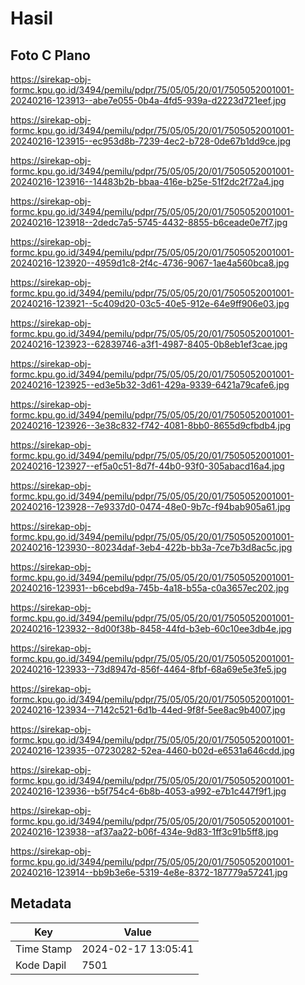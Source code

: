 # Hasil

## Foto C Plano

https://sirekap-obj-formc.kpu.go.id/3494/pemilu/pdpr/75/05/05/20/01/7505052001001-20240216-123913--abe7e055-0b4a-4fd5-939a-d2223d721eef.jpg

https://sirekap-obj-formc.kpu.go.id/3494/pemilu/pdpr/75/05/05/20/01/7505052001001-20240216-123915--ec953d8b-7239-4ec2-b728-0de67b1dd9ce.jpg

https://sirekap-obj-formc.kpu.go.id/3494/pemilu/pdpr/75/05/05/20/01/7505052001001-20240216-123916--14483b2b-bbaa-416e-b25e-51f2dc2f72a4.jpg

https://sirekap-obj-formc.kpu.go.id/3494/pemilu/pdpr/75/05/05/20/01/7505052001001-20240216-123918--2dedc7a5-5745-4432-8855-b6ceade0e7f7.jpg

https://sirekap-obj-formc.kpu.go.id/3494/pemilu/pdpr/75/05/05/20/01/7505052001001-20240216-123920--4959d1c8-2f4c-4736-9067-1ae4a560bca8.jpg

https://sirekap-obj-formc.kpu.go.id/3494/pemilu/pdpr/75/05/05/20/01/7505052001001-20240216-123921--5c409d20-03c5-40e5-912e-64e9ff906e03.jpg

https://sirekap-obj-formc.kpu.go.id/3494/pemilu/pdpr/75/05/05/20/01/7505052001001-20240216-123923--62839746-a3f1-4987-8405-0b8eb1ef3cae.jpg

https://sirekap-obj-formc.kpu.go.id/3494/pemilu/pdpr/75/05/05/20/01/7505052001001-20240216-123925--ed3e5b32-3d61-429a-9339-6421a79cafe6.jpg

https://sirekap-obj-formc.kpu.go.id/3494/pemilu/pdpr/75/05/05/20/01/7505052001001-20240216-123926--3e38c832-f742-4081-8bb0-8655d9cfbdb4.jpg

https://sirekap-obj-formc.kpu.go.id/3494/pemilu/pdpr/75/05/05/20/01/7505052001001-20240216-123927--ef5a0c51-8d7f-44b0-93f0-305abacd16a4.jpg

https://sirekap-obj-formc.kpu.go.id/3494/pemilu/pdpr/75/05/05/20/01/7505052001001-20240216-123928--7e9337d0-0474-48e0-9b7c-f94bab905a61.jpg

https://sirekap-obj-formc.kpu.go.id/3494/pemilu/pdpr/75/05/05/20/01/7505052001001-20240216-123930--80234daf-3eb4-422b-bb3a-7ce7b3d8ac5c.jpg

https://sirekap-obj-formc.kpu.go.id/3494/pemilu/pdpr/75/05/05/20/01/7505052001001-20240216-123931--b6cebd9a-745b-4a18-b55a-c0a3657ec202.jpg

https://sirekap-obj-formc.kpu.go.id/3494/pemilu/pdpr/75/05/05/20/01/7505052001001-20240216-123932--8d00f38b-8458-44fd-b3eb-60c10ee3db4e.jpg

https://sirekap-obj-formc.kpu.go.id/3494/pemilu/pdpr/75/05/05/20/01/7505052001001-20240216-123933--73d8947d-856f-4464-8fbf-68a69e5e3fe5.jpg

https://sirekap-obj-formc.kpu.go.id/3494/pemilu/pdpr/75/05/05/20/01/7505052001001-20240216-123934--7142c521-6d1b-44ed-9f8f-5ee8ac9b4007.jpg

https://sirekap-obj-formc.kpu.go.id/3494/pemilu/pdpr/75/05/05/20/01/7505052001001-20240216-123935--07230282-52ea-4460-b02d-e6531a646cdd.jpg

https://sirekap-obj-formc.kpu.go.id/3494/pemilu/pdpr/75/05/05/20/01/7505052001001-20240216-123936--b5f754c4-6b8b-4053-a992-e7b1c447f9f1.jpg

https://sirekap-obj-formc.kpu.go.id/3494/pemilu/pdpr/75/05/05/20/01/7505052001001-20240216-123938--af37aa22-b06f-434e-9d83-1ff3c91b5ff8.jpg

https://sirekap-obj-formc.kpu.go.id/3494/pemilu/pdpr/75/05/05/20/01/7505052001001-20240216-123914--bb9b3e6e-5319-4e8e-8372-187779a57241.jpg


## Metadata

| Key        | Value               |
| ---------- | ------------------- |
| Time Stamp | 2024-02-17 13:05:41 |
| Kode Dapil | 7501                |



